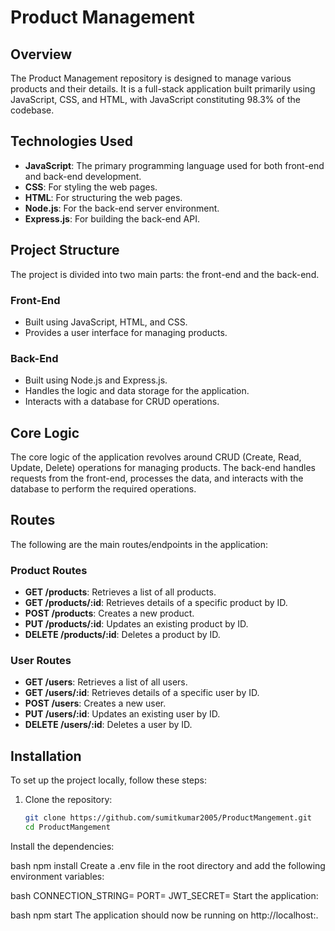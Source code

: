 
# Product Management

## Overview
The Product Management repository is designed to manage various products and their details. It is a full-stack application built primarily using JavaScript, CSS, and HTML, with JavaScript constituting 98.3% of the codebase.

## Technologies Used
- **JavaScript**: The primary programming language used for both front-end and back-end development.
- **CSS**: For styling the web pages.
- **HTML**: For structuring the web pages.
- **Node.js**: For the back-end server environment.
- **Express.js**: For building the back-end API.

## Project Structure
The project is divided into two main parts: the front-end and the back-end.

### Front-End
- Built using JavaScript, HTML, and CSS.
- Provides a user interface for managing products.

### Back-End
- Built using Node.js and Express.js.
- Handles the logic and data storage for the application.
- Interacts with a database for CRUD operations.

## Core Logic
The core logic of the application revolves around CRUD (Create, Read, Update, Delete) operations for managing products. The back-end handles requests from the front-end, processes the data, and interacts with the database to perform the required operations.

## Routes
The following are the main routes/endpoints in the application:

### Product Routes
- **GET /products**: Retrieves a list of all products.
- **GET /products/:id**: Retrieves details of a specific product by ID.
- **POST /products**: Creates a new product.
- **PUT /products/:id**: Updates an existing product by ID.
- **DELETE /products/:id**: Deletes a product by ID.

### User Routes
- **GET /users**: Retrieves a list of all users.
- **GET /users/:id**: Retrieves details of a specific user by ID.
- **POST /users**: Creates a new user.
- **PUT /users/:id**: Updates an existing user by ID.
- **DELETE /users/:id**: Deletes a user by ID.

## Installation
To set up the project locally, follow these steps:

1. Clone the repository:
   ```bash
   git clone https://github.com/sumitkumar2005/ProductMangement.git
   cd ProductMangement
Install the dependencies:

bash
npm install
Create a .env file in the root directory and add the following environment variables:

bash
CONNECTION_STRING=<your-database-connection-string>
PORT=<your-port-number>
JWT_SECRET=<your-jwt-secret-key>
Start the application:

bash
npm start
The application should now be running on http://localhost:<your-port-number>.

